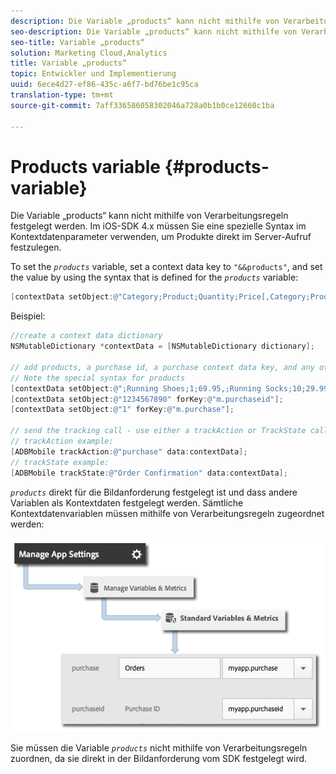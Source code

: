 ```yaml
---
description: Die Variable „products“ kann nicht mithilfe von Verarbeitungsregeln festgelegt werden. Im iOS-SDK 4.x müssen Sie eine spezielle Syntax im Kontextdatenparameter verwenden, um Produkte direkt im Server-Aufruf festzulegen.
seo-description: Die Variable „products“ kann nicht mithilfe von Verarbeitungsregeln festgelegt werden. Im iOS-SDK 4.x müssen Sie eine spezielle Syntax im Kontextdatenparameter verwenden, um Produkte direkt im Server-Aufruf festzulegen.
seo-title: Variable „products“
solution: Marketing Cloud,Analytics
title: Variable „products“
topic: Entwickler und Implementierung
uuid: 6ece4d27-ef86-435c-a6f7-bd76be1c95ca
translation-type: tm+mt
source-git-commit: 7aff336586058302046a728a0b1b0ce12660c1ba

---
```



# Products variable {#products-variable}

Die Variable „products“ kann nicht mithilfe von Verarbeitungsregeln festgelegt werden. Im iOS-SDK 4.x müssen Sie eine spezielle Syntax im Kontextdatenparameter verwenden, um Produkte direkt im Server-Aufruf festzulegen.

To set the *`products`* variable, set a context data key to `"&&products"`, and set the value by using the syntax that is defined for the *`products`* variable:

```objective-c
[contextData setObject:@"Category;Product;Quantity;Price[,Category;Product;Quantity;Price]" forKey:@"&&products"];
```

Beispiel:

```objective-c
//create a context data dictionary 
NSMutableDictionary *contextData = [NSMutableDictionary dictionary]; 
 
// add products, a purchase id, a purchase context data key, and any other data you want to collect. 
// Note the special syntax for products 
[contextData setObject:@";Running Shoes;1;69.95,;Running Socks;10;29.99" forKey:@"&&products"]; 
[contextData setObject:@"1234567890" forKey:@"m.purchaseid"]; 
[contextData setObject:@"1" forKey:@"m.purchase"]; 
 
// send the tracking call - use either a trackAction or TrackState call. 
// trackAction example: 
[ADBMobile trackAction:@"purchase" data:contextData]; 
// trackState example: 
[ADBMobile trackState:@"Order Confirmation" data:contextData]; 
```

*`products`* direkt für die Bildanforderung festgelegt ist und dass andere Variablen als Kontextdaten festgelegt werden. Sämtliche Kontextdatenvariablen müssen mithilfe von Verarbeitungsregeln zugeordnet werden:

![](assets/map-products.png)

Sie müssen die Variable *`products`* nicht mithilfe von Verarbeitungsregeln zuordnen, da sie direkt in der Bildanforderung vom SDK festgelegt wird.
